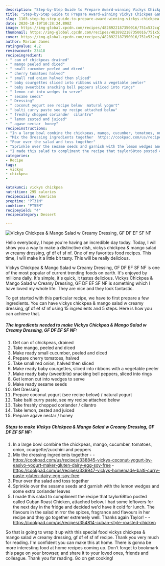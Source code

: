 ```yaml
---
description: "Step-by-Step Guide to Prepare Award-winning Vickys Chickpea &amp;amp; Mango Salad w Creamy Dressing, GF DF EF SF NF"
title: "Step-by-Step Guide to Prepare Award-winning Vickys Chickpea &amp;amp; Mango Salad w Creamy Dressing, GF DF EF SF NF"
slug: 1103-step-by-step-guide-to-prepare-award-winning-vickys-chickpea-and-amp-mango-salad-w-creamy-dressing-gf-df-ef-sf-nf
date: 2020-10-19T10:28:24.898Z
image: https://img-global.cpcdn.com/recipes/4828922187350016/751x532cq70/vickys-chickpea-mango-salad-w-creamy-dressing-gf-df-ef-sf-nf-recipe-main-photo.jpg
thumbnail: https://img-global.cpcdn.com/recipes/4828922187350016/751x532cq70/vickys-chickpea-mango-salad-w-creamy-dressing-gf-df-ef-sf-nf-recipe-main-photo.jpg
cover: https://img-global.cpcdn.com/recipes/4828922187350016/751x532cq70/vickys-chickpea-mango-salad-w-creamy-dressing-gf-df-ef-sf-nf-recipe-main-photo.jpg
author: Marian James
ratingvalue: 4.2
reviewcount: 23418
recipeingredient:
- " can of chickpeas drained"
- " mango peeled and diced"
- " small cucumber peeled and diced"
- " cherry tomatoes halved"
- " small red onion halved then sliced"
- " baby courgettes sliced into ribbons with a vegetable peeler"
- " baby sweetbite snacking bell peppers sliced into rings"
- " lemon cut into wedges to serve"
- " sesame seeds"
- " Dressing"
- " coconut yogurt see recipe below  natural yogurt"
- " balti curry paste see my recipe attached below"
- " freshly chopped coriander  cilantro"
- " lemon zested and juiced"
- " agave nectar  honey"
recipeinstructions:
- "In a large bowl combine the chickpeas, mango, cucumber, tomatoes, onion, courgette/zucchini and peppers"
- "Mix the dressing ingredients together  https://cookpad.com/us/recipes/338845-vickys-coconut-yogurt-by-easiyo-yogurt-maker-gluten-dairy-egg-soy-free https://cookpad.com/us/recipes/339947-vickys-homemade-balti-curry-paste-gluten-dairy-egg-soy-free"
- "Pour over the salad and toss together"
- "Sprinkle over the sesame seeds and garnish with the lemon wedges and some extra coriander leaves"
- "I made this salad to compliment the recipe that taylor68too posted called Cuban Roast Chicken, attached below. I had some leftovers for the next day in the fridge and decided we&#39;d have it cold for lunch. The flavours in the salad mirror the spices, fragrance and flavours in her recipe and they go together extremely well. Thanks again Taylor!  https://cookpad.com/us/recipes/354814-cuban-style-roasted-chicken"
categories:
- Recipe
tags:
- vickys
- chickpea
- 

katakunci: vickys chickpea  
nutrition: 295 calories
recipecuisine: American
preptime: "PT31M"
cooktime: "PT55M"
recipeyield: "4"
recipecategory: Dessert

---
```



![Vickys Chickpea &amp; Mango Salad w Creamy Dressing, GF DF EF SF NF](https://img-global.cpcdn.com/recipes/4828922187350016/751x532cq70/vickys-chickpea-mango-salad-w-creamy-dressing-gf-df-ef-sf-nf-recipe-main-photo.jpg)

Hello everybody, I hope you're having an incredible day today. Today, I will show you a way to make a distinctive dish, vickys chickpea &amp; mango salad w creamy dressing, gf df ef sf nf. One of my favorites food recipes. This time, I will make it a little bit tasty. This will be really delicious.

Vickys Chickpea &amp; Mango Salad w Creamy Dressing, GF DF EF SF NF is one of the most popular of current trending foods on earth. It's enjoyed by millions daily. It's simple, it's quick, it tastes delicious. Vickys Chickpea &amp; Mango Salad w Creamy Dressing, GF DF EF SF NF is something which I have loved my whole life. They are nice and they look fantastic.




To get started with this particular recipe, we have to first prepare a few ingredients. You can have vickys chickpea &amp; mango salad w creamy dressing, gf df ef sf nf using 15 ingredients and 5 steps. Here is how you can achieve that.

<!--inarticleads1-->

##### The ingredients needed to make Vickys Chickpea &amp; Mango Salad w Creamy Dressing, GF DF EF SF NF:

1. Get  can of chickpeas, drained
1. Take  mango, peeled and diced
1. Make ready  small cucumber, peeled and diced
1. Prepare  cherry tomatoes, halved
1. Take  small red onion, halved then sliced
1. Make ready  baby courgettes, sliced into ribbons with a vegetable peeler
1. Make ready  baby (sweetbite) snacking bell peppers, sliced into rings
1. Get  lemon cut into wedges to serve
1. Make ready  sesame seeds
1. Get  Dressing
1. Prepare  coconut yogurt (see recipe below) / natural yogurt
1. Take  balti curry paste, see my recipe attached below
1. Take  freshly chopped coriander / cilantro
1. Take  lemon, zested and juiced
1. Prepare  agave nectar / honey




<!--inarticleads2-->

##### Steps to make Vickys Chickpea &amp; Mango Salad w Creamy Dressing, GF DF EF SF NF:

1. In a large bowl combine the chickpeas, mango, cucumber, tomatoes, onion, courgette/zucchini and peppers
1. Mix the dressing ingredients together -  - https://cookpad.com/us/recipes/338845-vickys-coconut-yogurt-by-easiyo-yogurt-maker-gluten-dairy-egg-soy-free - https://cookpad.com/us/recipes/339947-vickys-homemade-balti-curry-paste-gluten-dairy-egg-soy-free
1. Pour over the salad and toss together
1. Sprinkle over the sesame seeds and garnish with the lemon wedges and some extra coriander leaves
1. I made this salad to compliment the recipe that taylor68too posted called Cuban Roast Chicken, attached below. I had some leftovers for the next day in the fridge and decided we&#39;d have it cold for lunch. The flavours in the salad mirror the spices, fragrance and flavours in her recipe and they go together extremely well. Thanks again Taylor! -  - https://cookpad.com/us/recipes/354814-cuban-style-roasted-chicken




So that is going to wrap it up with this special food vickys chickpea &amp; mango salad w creamy dressing, gf df ef sf nf recipe. Thank you very much for reading. I'm confident you can make this at home. There is gonna be more interesting food at home recipes coming up. Don't forget to bookmark this page on your browser, and share it to your loved ones, friends and colleague. Thank you for reading. Go on get cooking!
